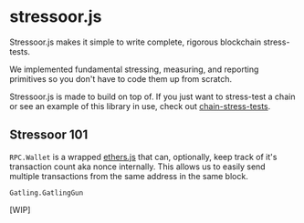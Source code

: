 # stressoor.js

Stressoor.js makes it simple to write complete, rigorous blockchain stress-tests.

We implemented fundamental stressing, measuring, and reporting primitives so you don't have to code them up from scratch.

Stressoor.js is made to build on top of. If you just want to stress-test a chain or see an example of this library in use, check out [chain-stress-tests](https://github.com/latticexyz/chain-stress-tests).

## Stressoor 101

`RPC.Wallet` is a wrapped [ethers.js](https://github.com/ethers-io/ethers.js) that can, optionally, keep track of it's transaction count aka nonce internally. This allows us to easily send multiple transactions from the same address in the same block.

`Gatling.GatlingGun`

[WIP]
